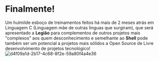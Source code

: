 # Finalmente!
  Um hulmilde esboço de treinamentos feitos há mais de 2 meses atrás em Linguagem C (Linguagem mãe de outras linguas que surgiram),
  que será apresentado a **Legião** para complementos de outros projetos mais "complexos" aos quem desconhecimento e semelhante ao 
  **Shell** pode também ser um potencial a projetos mais sólidos a Open Source de Livre desenvolvimento de projetos tecnológico!
  ![d4f09a1d-2b17-4c68-8f2e-59a80f4a4e36](https://github.com/Nicolau-369/Jogos-em-Linguagem-C/assets/160781135/299b2625-9c20-434c-94cf-9a2645a39da2)
